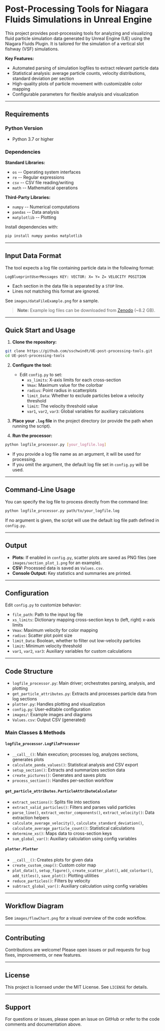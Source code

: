 # Post-Processing Tools for Niagara Fluids Simulations in Unreal Engine


This project provides post-processing tools for analyzing and visualizing fluid particle simulation data generated by Unreal Engine (UE) using the Niagara Fluids Plugin. It is tailored for the simulation of a vertical slot fishway (VSF) simulations.

**Key Features:**
- Automated parsing of simulation logfiles to extract relevant particle data
- Statistical analysis: average particle counts, velocity distributions, standard deviation per section
- High-quality plots of particle movement with customizable color mapping
- Configurable parameters for flexible analysis and visualization

---

## Requirements

### Python Version
- Python 3.7 or higher

### Dependencies

**Standard Libraries:**
- `os` -- Operating system interfaces
- `re` -- Regular expressions
- `csv` -- CSV file reading/writing
- `math` -- Mathematical operations

**Third-Party Libraries:**
- `numpy` -- Numerical computations
- `pandas` -- Data analysis
- `matplotlib` -- Plotting

Install dependencies with:

```bash
pip install numpy pandas matplotlib
```

---

## Input Data Format

The tool expects a log file containing particle data in the following format:

```
LogBlueprintUserMessages KEY: VECTOR: X= Y= Z= VELOCITY POSITION
```
- Each section in the data file is separated by a `STOP` line.
- Lines not matching this format are ignored.

See `images/dataFileExample.png` for a sample.

> **Note:** Example log files can be downloaded from [Zenodo](https://zenodo.org/doi/10.5281/zenodo.15863135) (~8.2 GB).

---

## Quick Start and Usage

1. **Clone the repository:**

```bash
git clone https://github.com/sschwindt/UE-post-processing-tools.git
cd UE-post-processing-tools
```

2. **Configure the tool:**
   - Edit `config.py` to set:
     - `xs_limits`: X-axis limits for each cross-section
     - `Vmax`: Maximum value for the colorbar
     - `radius`: Point radius in scatterplots
     - `limit_Data`: Whether to exclude particles below a velocity threshold
     - `limit`: The velocity threshold value
     - `var1`, `var2`, `var3`: Global variables for auxiliary calculations

3. **Place your `.log` file** in the project directory (or provide the path when running the script).

4. **Run the processor:**

```bash
python logfile_processor.py [your_logfile.log]
```
- If you provide a log file name as an argument, it will be used for processing.
- If you omit the argument, the default log file set in `config.py` will be used.

---

## Command-Line Usage

You can specify the log file to process directly from the command line:

```bash
python logfile_processor.py path/to/your_logfile.log
```

If no argument is given, the script will use the default log file path defined in `config.py`.

---

## Output

- **Plots:** If enabled in `config.py`, scatter plots are saved as PNG files (see `images/section_plot_1.png` for an example).
- **CSV:** Processed data is saved as `Values.csv`.
- **Console Output:** Key statistics and summaries are printed.

---

## Configuration

Edit `config.py` to customize behavior:

- `file_path`: Path to the input log file
- `xs_limits`: Dictionary mapping cross-section keys to (left, right) x-axis limits
- `Vmax`: Maximum velocity for color mapping
- `radius`: Scatter plot point size
- `limit_Data`: Boolean, whether to filter out low-velocity particles
- `limit`: Minimum velocity threshold
- `var1`, `var2`, `var3`: Auxiliary variables for custom calculations

---

## Code Structure

- `logfile_processor.py`: Main driver; orchestrates parsing, analysis, and plotting
- `get_particle_attributes.py`: Extracts and processes particle data from log sections
- `plotter.py`: Handles plotting and visualization
- `config.py`: User-editable configuration
- `images/`: Example images and diagrams
- `Values.csv`: Output CSV (generated)

### Main Classes & Methods

#### `logfile_processor.LogFileProcessor`
- `__call__()`: Main execution; processes log, analyzes sections, generates plots
- `calculate_panda_values()`: Statistical analysis and CSV export
- `setup_section()`: Extracts and summarizes section data
- `create_pictures()`: Generates and saves plots
- `process_section()`: Handles per-section workflow

#### `get_particle_attributes.ParticleAttributeCalculator`
- `extract_sections()`: Splits file into sections
- `extract_valid_particles()`: Filters and parses valid particles
- `parse_line()`, `extract_vector_components()`, `extract_velocity()`: Data extraction helpers
- `calculate_average_velocity()`, `calculate_standard_deviation()`, `calculate_average_particle_count()`: Statistical calculations
- `determine_xs()`: Maps data to cross-section keys
- `sum_global_var()`: Auxiliary calculation using config variables

#### `plotter.Plotter`
- `__call__()`: Creates plots for given data
- `create_custom_cmap()`: Custom color map
- `plot_data()`, `setup_figure()`, `create_scatter_plot()`, `add_colorbar()`, `add_titles()`, `save_plot()`: Plotting utilities
- `reduce_particles()`: Filters by velocity
- `subtract_global_var()`: Auxiliary calculation using config variables

---

## Workflow Diagram

See `images/flowChart.png` for a visual overview of the code workflow.

---

## Contributing

Contributions are welcome! Please open issues or pull requests for bug fixes, improvements, or new features.

---

## License

This project is licensed under the MIT License. See `LICENSE` for details.

---

## Support

For questions or issues, please open an issue on GitHub or refer to the code comments and documentation above.
